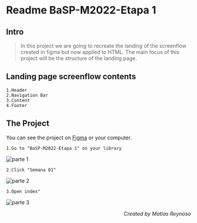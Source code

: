 # Readme BaSP-M2022-Etapa 1
## Intro
>In this project we are going to recreate the landing of the screenflow created in figma but now applied to HTML.
>The main focus of this project will be  the structure of the landing page.
## Landing page screenflow contents
```
1.Header
2.Navigation Bar
3.Content
4.Footer
```
## The Project
You can see the project on [Figma](https://www.figma.com/file/9lqXCWuQHXf9mBq8QbuLci/BaSP---UI-Kit---MM) or  your computer.
```
1.Go to "BaSP-M2022-Etapa 1" on your library
```
![parte 1](https://user-images.githubusercontent.com/101222934/159835575-b030a4e0-6bb0-497f-b301-51cb7384ff7f.png)
```
2.Click "Semana 01"
```
![parte 2](https://user-images.githubusercontent.com/101222934/159836055-2883fc7e-37f8-4860-b317-45d77617673a.png)
```
3.Open index"
```
![parte 3](https://user-images.githubusercontent.com/101222934/159836270-57459d2d-fa37-4e1c-a0f5-bfcfd7f8e139.png)
<p align="right"><i>Created by Matias Reynoso</i></p>